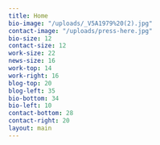 ```yaml
---
title: Home
bio-image: "/uploads/_V5A1979%20(2).jpg"
contact-image: "/uploads/press-here.jpg"
bio-size: 12
contact-size: 12
work-size: 22
news-size: 16
work-top: 14
work-right: 16
blog-top: 20
blog-left: 35
bio-bottom: 34
bio-left: 10
contact-bottom: 28
contact-right: 20
layout: main
---
```



